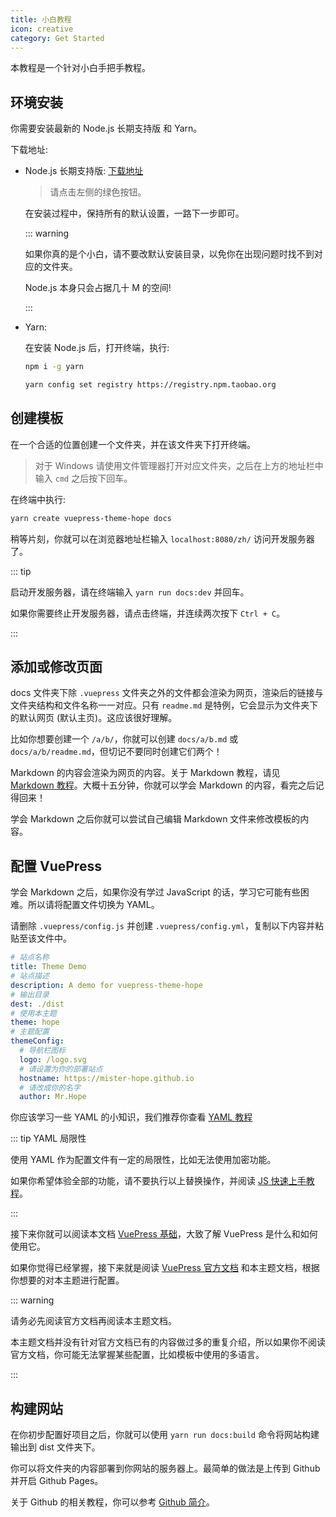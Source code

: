```yaml
---
title: 小白教程
icon: creative
category: Get Started
---
```


本教程是一个针对小白手把手教程。

## 环境安装

你需要安装最新的 Node.js 长期支持版 和 Yarn。

下载地址:

- Node.js 长期支持版: [下载地址](https://nodejs.org/zh-cn/)

  > 请点击左侧的绿色按钮。

  在安装过程中，保持所有的默认设置，一路下一步即可。

  ::: warning

  如果你真的是个小白，请不要改默认安装目录，以免你在出现问题时找不到对应的文件夹。

  Node.js 本身只会占据几十 M 的空间!

  :::

- Yarn:

  在安装 Node.js 后，打开终端，执行:

  ```sh
  npm i -g yarn

  yarn config set registry https://registry.npm.taobao.org
  ```

## 创建模板

在一个合适的位置创建一个文件夹，并在该文件夹下打开终端。

> 对于 Windows 请使用文件管理器打开对应文件夹，之后在上方的地址栏中输入 `cmd` 之后按下回车。

在终端中执行:

```sh
yarn create vuepress-theme-hope docs
```

稍等片刻，你就可以在浏览器地址栏输入 `localhost:8080/zh/` 访问开发服务器了。

::: tip

启动开发服务器，请在终端输入 `yarn run docs:dev` 并回车。

如果你需要终止开发服务器，请点击终端，并连续两次按下 `Ctrl + C`。

:::

## 添加或修改页面

docs 文件夹下除 `.vuepress` 文件夹之外的文件都会渲染为网页，渲染后的链接与文件夹结构和文件名称一一对应。只有 `readme.md` 是特例，它会显示为文件夹下的默认网页 (默认主页)。这应该很好理解。

比如你想要创建一个 `/a/b/`，你就可以创建 `docs/a/b.md` 或 `docs/a/b/readme.md`，但切记不要同时创建它们两个！

Markdown 的内容会渲染为网页的内容。关于 Markdown 教程，请见 [Markdown 教程](markdown/readme.md)。大概十五分钟，你就可以学会 Markdown 的内容，看完之后记得回来！

学会 Markdown 之后你就可以尝试自己编辑 Markdown 文件来修改模板的内容。

## 配置 VuePress

学会 Markdown 之后，如果你没有学过 JavaScript 的话，学习它可能有些困难。所以请将配置文件切换为 YAML。

请删除 `.vuepress/config.js` 并创建 `.vuepress/config.yml`，复制以下内容并粘贴至该文件中。

```yml
# 站点名称
title: Theme Demo
# 站点描述
description: A demo for vuepress-theme-hope
# 输出目录
dest: ./dist
# 使用本主题
theme: hope
# 主题配置
themeConfig:
  # 导航栏图标
  logo: /logo.svg
  # 请设置为你的部署站点
  hostname: https://mister-hope.github.io
  # 请改成你的名字
  author: Mr.Hope
```

你应该学习一些 YAML 的小知识，我们推荐你查看 [YAML 教程](https://mrhope.site/code/language/yaml/)

::: tip YAML 局限性

使用 YAML 作为配置文件有一定的局限性，比如无法使用加密功能。

如果你希望体验全部的功能，请不要执行以上替换操作，并阅读 [JS 快速上手教程](https://mrhope.site/code/language/js/guide/)。

:::

接下来你就可以阅读本文档 [VuePress 基础](vuepress/readme.md)，大致了解 VuePress 是什么和如何使用它。

如果你觉得已经掌握，接下来就是阅读 [VuePress 官方文档](https://v1.vuepress.vuejs.org/zh/guide/) 和本主题文档，根据你想要的对本主题进行配置。

::: warning

请务必先阅读官方文档再阅读本主题文档。

本主题文档并没有针对官方文档已有的内容做过多的重复介绍，所以如果你不阅读官方文档，你可能无法掌握某些配置，比如模板中使用的多语言。

:::

## 构建网站

在你初步配置好项目之后，你就可以使用 `yarn run docs:build` 命令将网站构建输出到 dist 文件夹下。

你可以将文件夹的内容部署到你网站的服务器上。最简单的做法是上传到 Github 并开启 Github Pages。

关于 Github 的相关教程，你可以参考 [Github 简介](https://mrhope.site/code/github/)。

